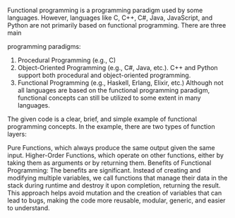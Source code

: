 Functional programming is a programming paradigm used by some languages. However, languages like C, C++, C#, Java, JavaScript, and Python are not primarily based on functional programming. There are three main 

programming paradigms:

1. Procedural Programming (e.g., C)
2. Object-Oriented Programming (e.g., C#, Java, etc.). C++ and Python support both procedural and object-oriented programming.
3. Functional Programming (e.g., Haskell, Erlang, Elixir, etc.)
Although not all languages are based on the functional programming paradigm, functional concepts can still be utilized to some extent in many languages.

The given code is a clear, brief, and simple example of functional programming concepts. In the example, there are two types of function layers:

Pure Functions, which always produce the same output given the same input.
Higher-Order Functions, which operate on other functions, either by taking them as arguments or by returning them.
Benefits of Functional Programming:
The benefits are significant. Instead of creating and modifying multiple variables, we call functions that manage their data in the stack during runtime and destroy it upon completion, returning the result. This approach helps avoid mutation and the creation of variables that can lead to bugs, making the code more reusable, modular, generic, and easier to understand.






